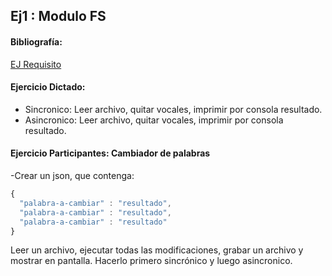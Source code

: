 ## Ej1 : Modulo FS

#### Bibliografía:
[EJ Requisito](https://nodejs.org/api/fs.html)

#### Ejercicio Dictado:
- Sincronico: Leer archivo, quitar vocales, imprimir por consola resultado.   
- Asincronico: Leer archivo, quitar vocales, imprimir por consola resultado.   

#### Ejercicio Participantes: Cambiador de palabras   
-Crear un json, que contenga:
```javascript
{ 
  "palabra-a-cambiar" : "resultado",   
  "palabra-a-cambiar" : "resultado",   
  "palabra-a-cambiar" : "resultado"   
}
```
Leer un archivo, ejecutar todas las modificaciones, grabar un archivo y mostrar en pantalla.
Hacerlo primero sincrónico y luego asincronico.
